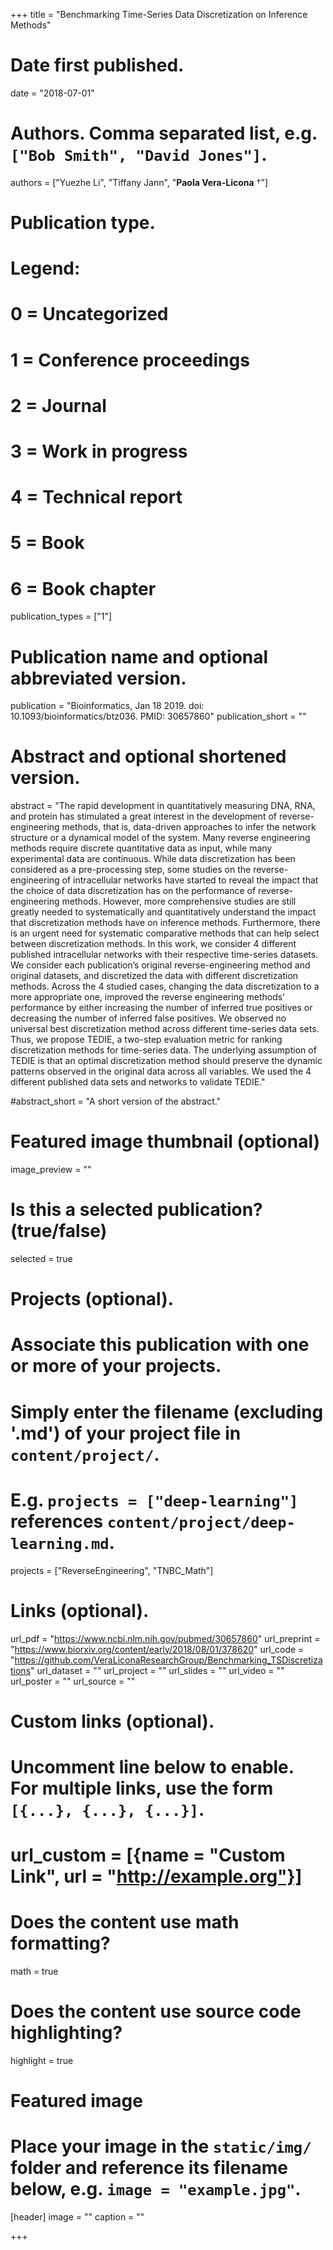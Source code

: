 +++
title = "Benchmarking Time-Series Data Discretization on Inference Methods"

# Date first published.
date = "2018-07-01"

# Authors. Comma separated list, e.g. `["Bob Smith", "David Jones"]`.
authors = ["Yuezhe Li", "Tiffany Jann", "__Paola Vera-Licona__ &dagger;"]

# Publication type.
# Legend:
# 0 = Uncategorized
# 1 = Conference proceedings
# 2 = Journal
# 3 = Work in progress
# 4 = Technical report
# 5 = Book
# 6 = Book chapter
publication_types = ["1"]

# Publication name and optional abbreviated version.
publication = "Bioinformatics, Jan 18 2019. doi: 10.1093/bioinformatics/btz036. PMID: 30657860"
publication_short = ""

# Abstract and optional shortened version.
abstract = "The rapid development in quantitatively measuring DNA, RNA, and protein has stimulated a great  interest  in the  development  of  reverse-engineering  methods,  that  is,  data-driven  approaches to infer the network structure or a dynamical model of the system. Many reverse engineering methods require  discrete  quantitative  data  as  input,  while  many  experimental  data  are  continuous.  While  data discretization has been considered as a pre-processing step, some studies on the reverse-engineering of intracellular networks have started to reveal the impact that the choice of data discretization has on the performance of reverse-engineering methods. However, more comprehensive studies are still greatly needed to systematically and quantitatively understand the impact that discretization methods have on inference methods. Furthermore, there is an urgent need for systematic comparative methods that can help select between discretization methods. In  this  work,  we  consider  4  different  published  intracellular  networks  with  their  respective time-series datasets.  We consider each publication’s original reverse-engineering method and original datasets,  and  discretized  the  data  with  different  discretization  methods.  Across  the  4  studied  cases, changing the data discretization to a more appropriate one, improved the reverse engineering methods’ performance  by  either  increasing  the  number  of  inferred  true  positives  or  decreasing  the  number  of inferred false positives. We observed no universal best discretization method across different time-series data sets.  Thus,  we propose TEDIE, a two-step evaluation metric for ranking discretization methods for time-series data. The underlying assumption of TEDIE is that an optimal discretization method should preserve the dynamic patterns observed in the original data across all variables. We used the 4 different published data sets and networks to validate TEDIE."

#abstract_short = "A short version of the abstract."

# Featured image thumbnail (optional)
image_preview = ""

# Is this a selected publication? (true/false)
selected = true

# Projects (optional).
#   Associate this publication with one or more of your projects.
#   Simply enter the filename (excluding '.md') of your project file in `content/project/`.
#   E.g. `projects = ["deep-learning"]` references `content/project/deep-learning.md`.
projects = ["ReverseEngineering", "TNBC_Math"]

# Links (optional).
url_pdf = "https://www.ncbi.nlm.nih.gov/pubmed/30657860"
url_preprint = "https://www.biorxiv.org/content/early/2018/08/01/378620"
url_code = "https://github.com/VeraLiconaResearchGroup/Benchmarking_TSDiscretizations"
url_dataset = ""
url_project = ""
url_slides = ""
url_video = ""
url_poster = ""
url_source = ""

# Custom links (optional).
#   Uncomment line below to enable. For multiple links, use the form `[{...}, {...}, {...}]`.
# url_custom = [{name = "Custom Link", url = "http://example.org"}]

# Does the content use math formatting?
math = true

# Does the content use source code highlighting?
highlight = true

# Featured image
# Place your image in the `static/img/` folder and reference its filename below, e.g. `image = "example.jpg"`.
[header]
image = ""
caption = ""


+++